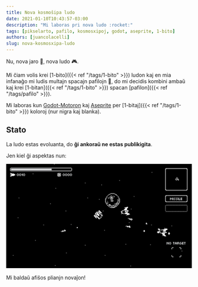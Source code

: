 ```yaml
---
title: Nova kosmoŝipa ludo
date: 2021-01-10T10:43:57-03:00
description: "Mi laboras pri nova ludo :rocket:"
tags: [pikselarto, pafilo, kosmosxipoj, godot, aseprite, 1-bito]
authors: [juancolacelli]
slug: nova-kosmosxipa-ludo
---
```


Nu, nova jaro :calendar:, nova ludo :video_game:.

Mi ĉiam volis krei [1-bito]({{< ref "/tags/1-bito" >}}) ludon kaj en mia infanaĝo mi ludis multajn spacajn pafilojn :space_invader:, do mi decidis kombini ambaŭ kaj krei [1-bitan]({{< ref "/tags/1-bito" >}}) spacan [pafilon]({{< ref "/tags/pafilo" >}}).

Mi laboras kun [Godot-Motoron](https://godotengine.org) kaj [Aseprite](https://aseprite.org) per [1-bitaj]({{< ref "/tags/1-bito" >}}) koloroj (nur nigra kaj blanka).

## Stato

La ludo estas evoluanta, do **ĝi ankoraŭ ne estas publikigita**.

Jen kiel ĝi aspektas nun:

![Screenshot](screenshot.png)

Mi baldaŭ afiŝos plianjn novaĵon!
